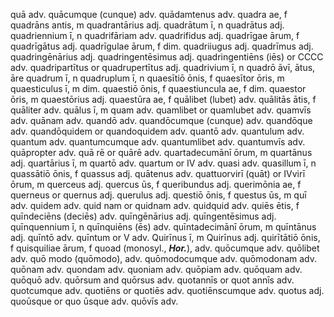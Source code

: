 quā adv.
quācumque (cunque) adv.
quādamtenus adv.
quadra ae, f
quadrāns antis, m
quadrantārius adj.
quadrātum ī, n
quadrātus adj.
quadriennium ī, n
quadrifāriam adv.
quadrifidus adj.
quadrīgae ārum, f
quadrīgātus adj.
quadrīgulae ārum, f dim.
quadriiugus adj.
quadrīmus adj.
quadringēnārius adj.
quadringentēsimus adj.
quadringentiēns (iēs) or CCCC adv.
quadripartītus or quadrupertītus adj.
quadrivium ī, n
quadrō āvī, ātus, āre
quadrum ī, n
quadruplum ī, n
quaesītiō ōnis, f
quaesītor ōris, m
quaesticulus ī, m dim.
quaestiō ōnis, f
quaestiuncula ae, f dim.
quaestor ōris, m
quaestōrius adj.
quaestūra ae, f
quālibet (lubet) adv.
quālitās ātis, f
quāliter adv.
quālus ī, m
quam adv.
quamlibet or quamlubet adv.
quamvīs adv.
quānam adv.
quandō adv.
quandōcumque (cunque) adv.
quandōque adv.
quandōquidem or quandoquidem adv.
quantō adv.
quantulum adv.
quantum adv.
quantumcumque adv.
quantumlibet adv.
quantumvīs adv.
quāpropter adv.
quā rē or quārē adv.
quartadecumānī ōrum, m
quartānus adj.
quartārius ī, m
quartō adv.
quartum or IV adv.
quasi adv.
quasillum ī, n
quassātiō ōnis, f
quassus adj.
quātenus adv.
quattuorvirī (quāt) or IVvirī ōrum, m
querceus adj.
quercus ūs, f
queribundus adj.
querimōnia ae, f
querneus or quernus adj.
querulus adj.
questiō ōnis, f
questus ūs, m
quī adv.
quidem adv.
quid nam or quidnam adv.
quidquid adv.
quiēs ētis, f
quīndeciēns (deciēs) adv.
quīngēnārius adj.
quīngentēsimus adj.
quīnquennium ī, n
quīnquiēns (ēs) adv.
quīntadecimānī ōrum, m
quīntānus adj.
quīntō adv.
quīntum or V adv.
Quirīnus ī, m
Quirīnus adj.
quirītātiō ōnis, f
quisquiliae ārum, f
quoad (monosyl., ***Hor.***), adv.
quōcumque adv.
quōlibet adv.
quō modo (quōmodo), adv.
quōmodocumque adv.
quōmodonam adv.
quōnam adv.
quondam adv.
quoniam adv.
quōpiam adv.
quōquam adv.
quōquō adv.
quōrsum and quōrsus adv.
quotannīs or quot annīs adv.
quotcumque adv.
quotiēns or quotiēs adv.
quotiēnscumque adv.
quotus adj.
quoūsque or quo ūsque adv.
quōvīs adv.

